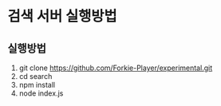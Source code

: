 # 검색 서버 실행방법

## 실행방법

1. git clone https://github.com/Forkie-Player/experimental.git
2. cd search
3. npm install
4. node index.js
